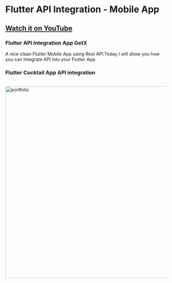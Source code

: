 # Flutter API Integration - Mobile App 

## [Watch it on YouTube](https://youtu.be/bU1tVWxxH2A)

### Flutter API Integration App GetX

A nice clean Flutter Mobile App using Rest API.Today I will show you how you can Integrate API into your Flutter App.

### Flutter Cocktail App API integration

<br>
<img src="https://user-images.githubusercontent.com/65107679/182152767-2633d4ea-1016-4ec9-b65c-50fb13dfbf4c.PNG" alt="portfolio" width="600">
